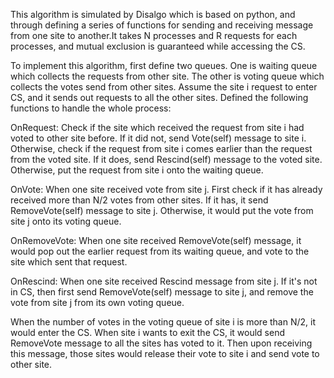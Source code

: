 
This algorithm is simulated by Disalgo which is based on python, and through defining a series of functions 
for sending and receiving message from one site to another.It takes N processes and R requests for each 
processes, and mutual exclusion is guaranteed while accessing the CS.

To implement this algorithm, first define two queues. One is waiting queue which collects the requests from other site. 
The other is voting queue which collects the votes send from other sites.
Assume the site i request to enter CS, and it sends out requests to all the other sites. Defined the following functions
to handle the whole process:

OnRequest:
Check if the site which received the request from site i had voted to other site before. If it did not, send Vote(self) 
message to site i. Otherwise, check if the request from site i comes earlier than the request from the voted site. If it
does, send Rescind(self) message to the voted site. Otherwise, put the request from site i onto the waiting queue.

OnVote:
When one site received vote from site j. First check if it has already received more than N/2 votes from other sites. If
it has, it send RemoveVote(self) message to site j. Otherwise, it would put the vote from site j onto its voting queue.

OnRemoveVote:
When one site received RemoveVote(self) message, it would pop out the earlier request from its waiting queue, and vote 
to the site which sent that request.

OnRescind:
When one site received Rescind message from site j. If it's not in CS, then first send RemoveVote(self) message to site
j, and remove the vote from site j from its own voting queue.

When the number of votes in the voting queue of site i is more than N/2, it would enter the CS.
When site i wants to exit the CS, it would send RemoveVote message to all the sites has voted to it. Then upon
receiving this message, those sites would release their vote to site i and send vote to other site.

